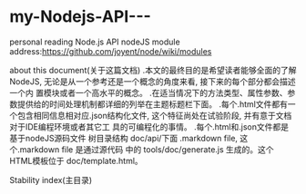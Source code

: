 my-Nodejs-API---
================

personal reading Node.js API
nodeJS module address:https://github.com/joyent/node/wiki/modules

about this document(关于这篇文档)
   .本文的最终目的是希望读者能够全面的了解NodeJS, 无论是从一个参考还是一个概念的角度来看, 接下来的每个部分都会描述一个内
   置模块或者一个高水平的概念。
   .在适当情况下的方法类型、属性参数、参数提供给的时间处理机制都详细的列举在主题标题栏下面。
   .每个.html文件都有一个包含相同信息相对应.json结构化文件, 这个特征尚处在试验阶段, 并有意于文档对于IDE编程环境或者其它工
   具的可编程化的事情。
   .每个.html和.json文件都是基于nodeJS源码文件 树目录结构 doc/api/下面 .markdown file, 这个.markdown file 是通过源代码
   中的 tools/doc/generate.js 生成的。这个HTML模板位于 doc/template.html。

Stability index(主目录)
   
